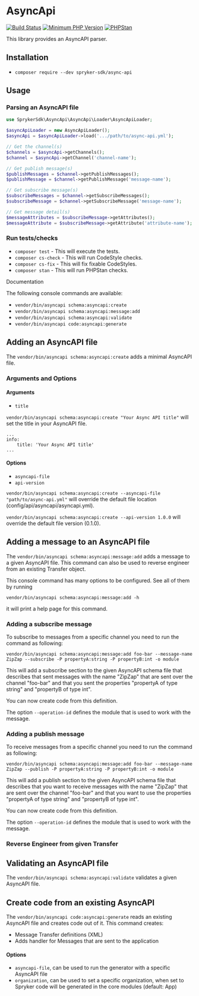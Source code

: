 # AsyncApi

[![Build Status](https://github.com/spryker-sdk/async-api/workflows/CI/badge.svg?branch=master)](https://github.com/spryker-sdk/async-api/actions?query=workflow%3ACI+branch%3Amaster)
[![Minimum PHP Version](https://img.shields.io/badge/php-%3E%3D%207.4-8892BF.svg)](https://php.net/)
[![PHPStan](https://img.shields.io/badge/PHPStan-level%208-brightgreen.svg?style=flat)](https://phpstan.org/)

This library provides an AsyncAPI parser.

## Installation

- `composer require --dev spryker-sdk/async-api`

## Usage

### Parsing an AsyncAPI file

```php
use SprykerSdk\AsyncApi\AsyncApi\Loader\AsyncApiLoader;

$asyncApiLoader = new AsyncApiLoader();
$asyncApi = $asyncApiLoader->load('.../path/to/async-api.yml');

// Get the channel(s)
$channels = $asyncApi->getChannels();
$channel = $asyncApi->getChannel('channel-name');

// Get publish message(s)
$publishMessages = $channel->getPublishMessages();
$publishMessage = $channel->getPublishMessage('message-name');

// Get subscribe message(s)
$subscribeMessages = $channel->getSubscribeMessages();
$subscribeMessage = $channel->getSubscribeMessage('message-name');

// Get message detail(s)
$messageAttributes = $subscribeMessage->getAttributes();
$messageAttribute = $subscribeMessage->getAttribute('attribute-name');
```


### Run tests/checks

- `composer test` - This will execute the tests.
- `composer cs-check` - This will run CodeStyle checks.
- `composer cs-fix` - This will fix fixable CodeStyles.
- `composer stan` - This will run PHPStan checks.

Documentation

The following console commands are available:

- `vendor/bin/asyncapi schema:asyncapi:create`
- `vendor/bin/asyncapi schema:asyncapi:message:add`
- `vendor/bin/asyncapi schema:asyncapi:validate`
- `vendor/bin/asyncapi code:asyncapi:generate`

## Adding an AsyncAPI file

The `vendor/bin/asyncapi schema:asyncapi:create` adds a minimal AsyncAPI file.

### Arguments and Options

#### Arguments

- `title`

`vendor/bin/asyncapi schema:asyncapi:create "Your Async API title"` will set the title in your AsyncAPI file.

```
...
info:
    title: 'Your Async API title'
...
```

#### Options

- `asyncapi-file`
- `api-version`

`vendor/bin/asyncapi schema:asyncapi:create --asyncapi-file "path/to/async-api.yml"` will override the default file location (config/api/asyncapi/asyncapi.yml).

`vendor/bin/asyncapi schema:asyncapi:create --api-version 1.0.0` will override the default file version (0.1.0).

## Adding a message to an AsyncAPI file

The `vendor/bin/asyncapi schema:asyncapi:message:add` adds a message to a given AsyncAPI file. This command can also be used to reverse engineer from an existing Transfer object.

This console command has many options to be configured. See all of them by running

`vendor/bin/asyncapi schema:asyncapi:message:add -h`

it will print a help page for this command.

### Adding a subscribe message

To subscribe to messages from a specific channel you need to run the command as following:

`vendor/bin/asyncapi schema:asyncapi:message:add foo-bar --message-name ZipZap --subscribe -P propertyA:string -P propertyB:int -o module`

This will add a subscribe section to the given AsyncAPI schema file that describes that sent messages with the name "ZipZap" that are sent over the channel "foo-bar" and that you sent the properties "propertyA of type string" and "propertyB of type int".

You can now create code from this definition.

The option `--operation-id` defines the module that is used to work with the message.

### Adding a publish message

To receive messages from a specific channel you need to run the command as following:

`vendor/bin/asyncapi schema:asyncapi:message:add foo-bar --message-name ZipZap --publish -P propertyA:string -P propertyB:int -o module`

This will add a publish section to the given AsyncAPI schema file that describes that you want to receive messages with the name "ZipZap" that are sent over the channel "foo-bar" and that you want to use the properties "propertyA of type string" and "propertyB of type int".

You can now create code from this definition.

The option `--operation-id` defines the module that is used to work with the message.

### Reverse Engineer from given Transfer


## Validating an AsyncAPI file

The `vendor/bin/asyncapi schema:asyncapi:validate` validates a given AsyncAPI file.


## Create code from an existing AsyncAPI

The `vendor/bin/asyncapi code:asyncapi:generate` reads an existing AsyncAPI file and creates code out of it. This command creates:

- Message Transfer definitions (XML)
- Adds handler for Messages that are sent to the application

#### Options

- `asyncapi-file`, can be used to run the generator with a specific AsyncAPI file
- `organization`, can be used to set a specific organization, when set to Spryker code will be generated in the core modules (default: App)
